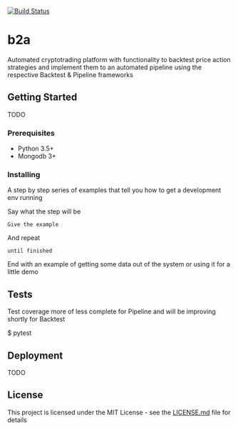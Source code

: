 [![Build Status](https://travis-ci.org/simonydbutt/b2a.svg?branch=master)](https://travis-ci.org/simonydbutt/b2a)

# b2a

Automated cryptotrading platform with functionality to backtest price action strategies and implement them to an automated pipeline using the respective Backtest & Pipeline frameworks

## Getting Started

TODO

### Prerequisites

- Python 3.5+
- Mongodb 3+

### Installing

A step by step series of examples that tell you how to get a development env running

Say what the step will be

```
Give the example
```

And repeat

```
until finished
```

End with an example of getting some data out of the system or using it for a little demo

## Tests

Test coverage more of less complete for Pipeline and will be improving shortly for Backtest

$ pytest

## Deployment

TODO

## License

This project is licensed under the MIT License - see the [LICENSE.md](LICENSE.md) file for details
